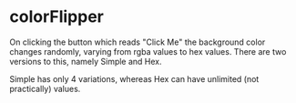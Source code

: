 # colorFlipper
On clicking the button which reads "Click Me" the background color changes randomly, varying from rgba values to hex values.
There are two versions to this, namely Simple and Hex.

Simple has only 4 variations, whereas Hex can have unlimited (not practically) values.
